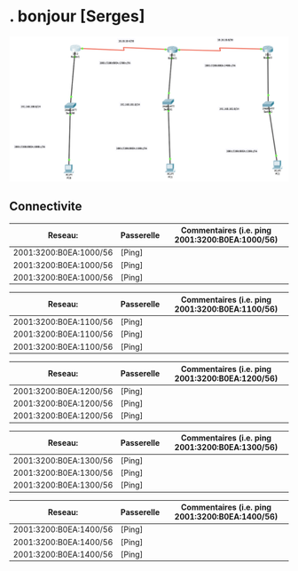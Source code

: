 # . bonjour [Serges]


![alt tag](./IPV6.png)


## Connectivite

| Reseau:                   |  Passerelle | Commentaires (i.e. ping 2001:3200:B0EA:1000/56)|
|---------------------------|-------------|------------------------------------------------| 
| 2001:3200:B0EA:1000/56    | [Ping]      |                                                |
| 2001:3200:B0EA:1000/56    | [Ping]      |                                                |
| 2001:3200:B0EA:1000/56    | [Ping]      |                                                |

| Reseau:                   |  Passerelle | Commentaires (i.e. ping 2001:3200:B0EA:1100/56)|
|---------------------------|-------------|------------------------------------------------| 
| 2001:3200:B0EA:1100/56    | [Ping]      |                                                |
| 2001:3200:B0EA:1100/56    | [Ping]      |                                                |
| 2001:3200:B0EA:1100/56    | [Ping]      |                                                |

| Reseau:                   |  Passerelle | Commentaires (i.e. ping 2001:3200:B0EA:1200/56)|
|---------------------------|-------------|------------------------------------------------| 
| 2001:3200:B0EA:1200/56    | [Ping]      |                                                |
| 2001:3200:B0EA:1200/56    | [Ping]      |                                                |
| 2001:3200:B0EA:1200/56    | [Ping]      |                                                |

| Reseau:                   |  Passerelle | Commentaires (i.e. ping 2001:3200:B0EA:1300/56)|
|---------------------------|-------------|------------------------------------------------| 
| 2001:3200:B0EA:1300/56    | [Ping]      |                                                |
| 2001:3200:B0EA:1300/56    | [Ping]      |                                                |
| 2001:3200:B0EA:1300/56    | [Ping]      |                                                |

| Reseau:                   |  Passerelle | Commentaires (i.e. ping 2001:3200:B0EA:1400/56)|
|---------------------------|-------------|------------------------------------------------| 
| 2001:3200:B0EA:1400/56    | [Ping]      |                                                |
| 2001:3200:B0EA:1400/56    | [Ping]      |                                                |
| 2001:3200:B0EA:1400/56    | [Ping]      |                                                |

